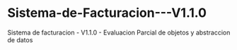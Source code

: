 # Sistema-de-Facturacion---V1.1.0
Sistema de facturacion - V1.1.0 - Evaluacion Parcial de objetos y abstraccion de datos 
